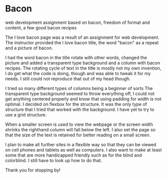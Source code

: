 # Bacon
web development assignment based on bacon, freedom of format and content, a few good bacon recipes

The I love bacon page was a result of an assignment for web development. The instructor provided the I love bacon title, the word "bacon" as a repeat and a picture of bacon. 

I had the word bacon in the title rotate with other words, changed the picture and added a transparent type background and a column with bacon recipes. The rotating cycle of text in the title is mostly not my own invention, I do get what the code is doing, though and was able to tweak it for my needs. I still could not reproduce that out of my head though. 

I tried so many different types of columns being a beginner of sorts The transparent type background seemed to throw everything off, I could not get anything centered properly and know that using padding for width is not optimal. I decided on flexbox for the structure. It was the only type of structure that I tried that worked with the background. I have yet to try to use a grid structure. 

When a smaller screen is used to view the webpage or the screen width shrinks the righthand column will fall below the left. I also set the page so that the size of the text is retained for better reading on a small screen.

I plan to make all further sites in a flexible way so that they can be viewed on cell phones and tablets as well as computers. I also want to make at least some that are more handicapped friendly such as for the blind and colorblind. I still have to look up how to do that.

Thank you for stopping by!

